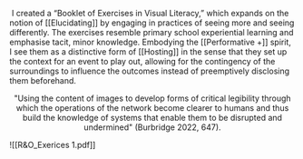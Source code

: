   I created a “Booklet of Exercises in Visual Literacy,” which expands on the notion of [[Elucidating]] by engaging in practices of seeing more and seeing differently. The exercises resemble primary school experiential learning and emphasise tacit, minor knowledge. Embodying the [[Performative +]] spirit, I see them as a distinctive form of [[Hosting]] in the sense that they set up the context for an event to play out, allowing for the contingency of the surroundings to influence the outcomes instead of preemptively disclosing them beforehand.

<p align= "center">"Using the content of images to develop forms of critical legibility through which the operations of the network become clearer to humans and thus build the knowledge of systems that enable them to be disrupted and undermined" (Burbridge 2022, 647). </p>


![[R&O_Exerices 1.pdf]]

